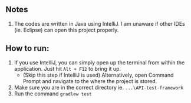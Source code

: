## Notes
1. The codes are written in Java using IntelliJ. I am unaware if other IDEs (ie. Eclipse) can open this project properly.

## How to run:
1. If you use IntelliJ, you can simply open up the terminal from within the application. Just hit `Alt + F12` to bring it up.
    - (Skip this step if IntelliJ is used) Alternatively, open Command Prompt and navigate to the where the project is stored.
2. Make sure you are in the correct directory ie. `...\API-test-framework`
3. Run the command `gradlew test`
